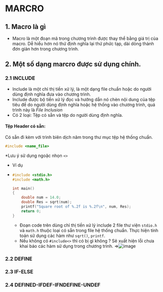 # MARCRO
## 1. Macro là gì
- Macro là một đoạn mã trong chương trình được thay thể bằng giá trị của macro. Dễ hiểu hơn nó thứ định nghĩa lại thứ phức tạp, dài dòng thành đơn giản hơn trong chương trình.
## 2. Một số dạng marcro được sử dụng chính.
### 2.1 INCLUDE
-  Include là một chỉ thị tiền xử lý, là một dạng file chuẩn hoặc do người dùng định nghĩa đưa vào chương trình.
-  Include được bộ tiền xử lý đọc và hướng dẫn nó chèn nội dung của tệp tiêu đề do người dùng định nghĩa hoặc hệ thống vào chương trình, quá trình này là _File Inclusion_
-  Có 2 loại: Tệp có sẵn và tệp do người dùng định nghĩa.
  #### Tệp Header có sẵn:
  Có sẵn đi kèm với trình biên dịch năm trong thư mục tệp hệ thống chuẩn.
  ```cpp
  #include <name_file>
  ```
  *Lưu ý sử dụng ngoặc nhọn ` <> `
  - Ví dụ
  - ```cpp
    #include <stdio.h>
    #include <math.h>
    
    int main()
    {
        double num = 14.0;
        double Res = sqrt(num);
        printf("Square root of %.2f is %.2f\n", num, Res);
        return 0;
    }
    ```
    * Đoạn code trên dùng chỉ thị tiền xử lý include 2 file thư viện `stdio.h` và `math.h` thuộc loại có sẵn trong file hệ thống chuẩn. Thực hiện tính toán sử dụng các hàm như `sqrt()`, `printf`.
    * Nếu không có `#include<>` thì có bị gì không ? Sẽ xuất hiện lỗi chưa khai báo các hàm sử dụng trong chương trình.
      =>![image](https://github.com/user-attachments/assets/c2f157d6-b485-4661-837f-4add49b0e43f)
     
### 2.2 DEFINE
### 2.3 IF-ELSE
### 2.4 DEFINED-IFDEF-IFNDEFINE-UNDEF
